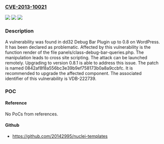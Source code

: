 ### [CVE-2013-10021](https://cve.mitre.org/cgi-bin/cvename.cgi?name=CVE-2013-10021)
![](https://img.shields.io/static/v1?label=Product&message=Debug%20Bar%20Plugin&color=blue)
![](https://img.shields.io/static/v1?label=Version&message=%3D%200.1%20&color=brighgreen)
![](https://img.shields.io/static/v1?label=Vulnerability&message=CWE-79%20Cross%20Site%20Scripting&color=brighgreen)

### Description

A vulnerability was found in dd32 Debug Bar Plugin up to 0.8 on WordPress. It has been declared as problematic. Affected by this vulnerability is the function render of the file panels/class-debug-bar-queries.php. The manipulation leads to cross site scripting. The attack can be launched remotely. Upgrading to version 0.8.1 is able to address this issue. The patch is named 0842af8f8a556bc3e39b9ef758173b0a8a9ccbfc. It is recommended to upgrade the affected component. The associated identifier of this vulnerability is VDB-222739.

### POC

#### Reference
No PoCs from references.

#### Github
- https://github.com/20142995/nuclei-templates

